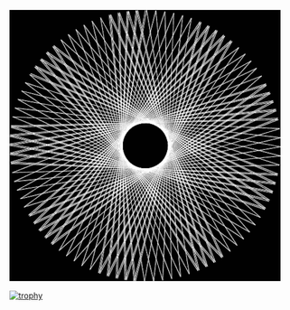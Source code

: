 ![Image alt](https://github.com/Askar312/Askar312/blob/main/JaGs.gif)

[![trophy](https://github-profile-trophy.vercel.app/?username=ryo-ma&theme=onedark)](https://github.com/ryo-ma/github-profile-trophy)
